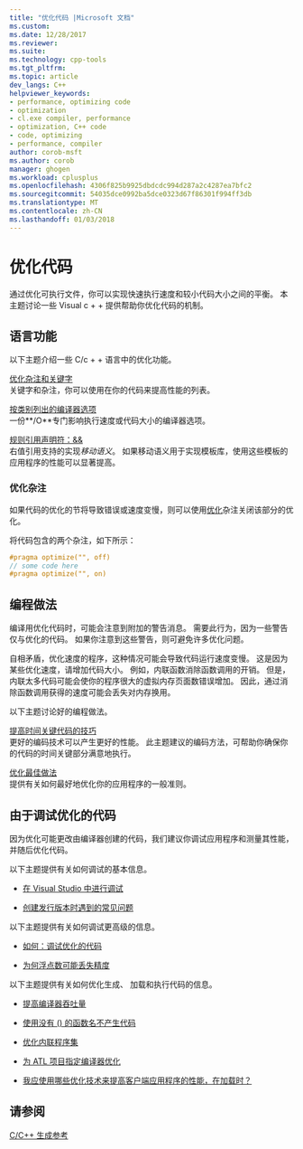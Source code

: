```yaml
---
title: "优化代码 |Microsoft 文档"
ms.custom: 
ms.date: 12/28/2017
ms.reviewer: 
ms.suite: 
ms.technology: cpp-tools
ms.tgt_pltfrm: 
ms.topic: article
dev_langs: C++
helpviewer_keywords:
- performance, optimizing code
- optimization
- cl.exe compiler, performance
- optimization, C++ code
- code, optimizing
- performance, compiler
author: corob-msft
ms.author: corob
manager: ghogen
ms.workload: cplusplus
ms.openlocfilehash: 4306f825b9925dbdcdc994d287a2c4287ea7bfc2
ms.sourcegitcommit: 54035dce0992ba5dce0323d67f86301f994ff3db
ms.translationtype: MT
ms.contentlocale: zh-CN
ms.lasthandoff: 01/03/2018
---
```

# <a name="optimizing-your-code"></a>优化代码

通过优化可执行文件，你可以实现快速执行速度和较小代码大小之间的平衡。 本主题讨论一些 Visual c + + 提供帮助你优化代码的机制。

## <a name="language-features"></a>语言功能

以下主题介绍一些 C/c + + 语言中的优化功能。

[优化杂注和关键字](../../build/reference/optimization-pragmas-and-keywords.md)  
关键字和杂注，你可以使用在你的代码来提高性能的列表。

[按类别列出的编译器选项](../../build/reference/compiler-options-listed-by-category.md)  
一份**/O**专门影响执行速度或代码大小的编译器选项。

[规则引用声明符：&&](../../cpp/rvalue-reference-declarator-amp-amp.md)  
右值引用支持的实现*移动语义*。 如果移动语义用于实现模板库，使用这些模板的应用程序的性能可以显著提高。

### <a name="the-optimize-pragma"></a>优化杂注

如果代码的优化的节将导致错误或速度变慢，则可以使用[优化](../../preprocessor/optimize.md)杂注关闭该部分的优化。

将代码包含的两个杂注，如下所示：

```cpp
#pragma optimize("", off)
// some code here
#pragma optimize("", on)
```

## <a name="programming-practices"></a>编程做法

编译用优化代码时，可能会注意到附加的警告消息。 需要此行为，因为一些警告仅与优化的代码。 如果你注意到这些警告，则可避免许多优化问题。

自相矛盾，优化速度的程序，这种情况可能会导致代码运行速度变慢。 这是因为某些优化速度，请增加代码大小。 例如，内联函数消除函数调用的开销。 但是，内联太多代码可能会使你的程序很大的虚拟内存页面数错误增加。 因此，通过消除函数调用获得的速度可能会丢失对内存换用。

以下主题讨论好的编程做法。

[提高时间关键代码的技巧](../../build/reference/tips-for-improving-time-critical-code.md)  
更好的编码技术可以产生更好的性能。 此主题建议的编码方法，可帮助你确保你的代码的时间关键部分满意地执行。

[优化最佳做法](../../build/reference/optimization-best-practices.md)  
提供有关如何最好地优化你的应用程序的一般准则。

## <a name="debugging-optimized-code"></a>由于调试优化的代码

因为优化可能更改由编译器创建的代码，我们建议你调试应用程序和测量其性能，并随后优化代码。

以下主题提供有关如何调试的基本信息。

- [在 Visual Studio 中进行调试](/visualstudio/debugger/debugging-in-visual-studio)

- [创建发行版本时遇到的常见问题](../../build/reference/common-problems-when-creating-a-release-build.md)

以下主题提供有关如何调试更高级的信息。

- [如何：调试优化的代码](/visualstudio/debugger/how-to-debug-optimized-code)

- [为何浮点数可能丢失精度](../../build/reference/why-floating-point-numbers-may-lose-precision.md)

以下主题提供有关如何优化生成、 加载和执行代码的信息。

- [提高编译器吞吐量](../../build/reference/improving-compiler-throughput.md)

- [使用没有 () 的函数名不产生代码](../../build/reference/using-function-name-without-parens-produces-no-code.md)

- [优化内联程序集](../../assembler/inline/optimizing-inline-assembly.md)

- [为 ATL 项目指定编译器优化](../../atl/reference/specifying-compiler-optimization-for-an-atl-project.md)

- [我应使用哪些优化技术来提高客户端应用程序的性能，在加载时？](../../build/dll-frequently-asked-questions.md#mfc_optimization)

## <a name="see-also"></a>请参阅

[C/C++ 生成参考](../../build/reference/c-cpp-building-reference.md)  
